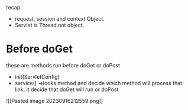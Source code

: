 recap
- request, session and context Object.
- Servlet is Thread not object.


# Before doGet
these are methods run before doGet or doPost
- init(ServletConfig)
- service() =>looks method and decide which method will process that link. it decide that doGet will run or  doPost

![[Pasted image 20230916212559.png]]
